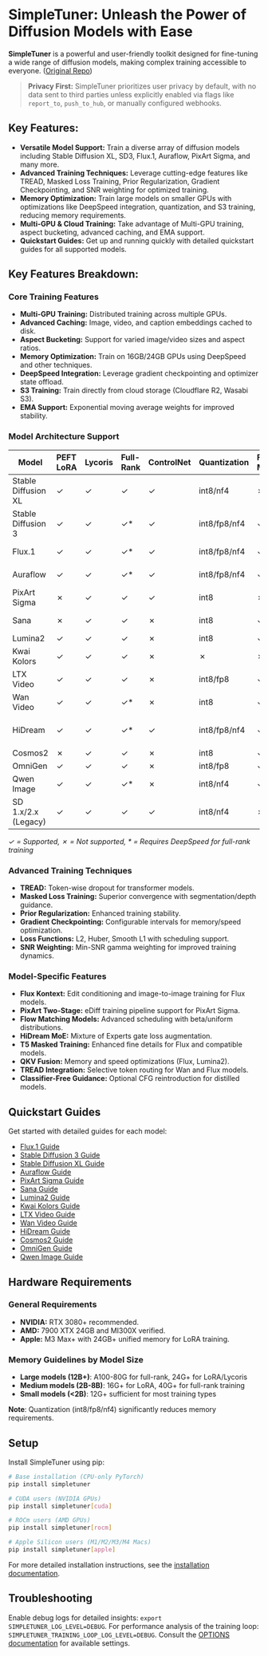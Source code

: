 # SimpleTuner: Unleash the Power of Diffusion Models with Ease

**SimpleTuner** is a powerful and user-friendly toolkit designed for fine-tuning a wide range of diffusion models, making complex training accessible to everyone. ([Original Repo](https://github.com/bghira/SimpleTuner))

> **Privacy First:** SimpleTuner prioritizes user privacy by default, with no data sent to third parties unless explicitly enabled via flags like `report_to`, `push_to_hub`, or manually configured webhooks.

## Key Features:

*   **Versatile Model Support:** Train a diverse array of diffusion models including Stable Diffusion XL, SD3, Flux.1, Auraflow, PixArt Sigma, and many more.
*   **Advanced Training Techniques:** Leverage cutting-edge features like TREAD, Masked Loss Training, Prior Regularization, Gradient Checkpointing, and SNR weighting for optimized training.
*   **Memory Optimization:** Train large models on smaller GPUs with optimizations like DeepSpeed integration, quantization, and S3 training, reducing memory requirements.
*   **Multi-GPU & Cloud Training:** Take advantage of Multi-GPU training, aspect bucketing, advanced caching, and EMA support.
*   **Quickstart Guides:** Get up and running quickly with detailed quickstart guides for all supported models.

## Key Features Breakdown:

### Core Training Features

*   **Multi-GPU Training:** Distributed training across multiple GPUs.
*   **Advanced Caching:** Image, video, and caption embeddings cached to disk.
*   **Aspect Bucketing:** Support for varied image/video sizes and aspect ratios.
*   **Memory Optimization:** Train on 16GB/24GB GPUs using DeepSpeed and other techniques.
*   **DeepSpeed Integration:** Leverage gradient checkpointing and optimizer state offload.
*   **S3 Training:** Train directly from cloud storage (Cloudflare R2, Wasabi S3).
*   **EMA Support:** Exponential moving average weights for improved stability.

### Model Architecture Support

| Model                  | PEFT LoRA | Lycoris | Full-Rank | ControlNet | Quantization | Flow Matching | Text Encoders          |
| ---------------------- | :-------- | :------ | :-------- | :---------- | :----------- | :------------ | :--------------------- |
| Stable Diffusion XL    | ✓         | ✓       | ✓         | ✓           | int8/nf4     | ✗             | CLIP-L/G               |
| Stable Diffusion 3     | ✓         | ✓       | ✓*        | ✓           | int8/fp8/nf4 | ✓             | CLIP-L/G + T5-XXL      |
| Flux.1                 | ✓         | ✓       | ✓*        | ✓           | int8/fp8/nf4 | ✓             | CLIP-L + T5-XXL        |
| Auraflow               | ✓         | ✓       | ✓*        | ✓           | int8/fp8/nf4 | ✓             | UMT5-XXL               |
| PixArt Sigma           | ✗         | ✓       | ✓         | ✓           | int8         | ✗             | T5-XXL                 |
| Sana                   | ✗         | ✓       | ✓         | ✗           | int8         | ✓             | Gemma2-2B              |
| Lumina2                | ✓         | ✓       | ✓         | ✗           | int8         | ✓             | Gemma2                 |
| Kwai Kolors            | ✓         | ✓       | ✓         | ✗           | ✗            | ✗             | ChatGLM-6B             |
| LTX Video              | ✓         | ✓       | ✓         | ✗           | int8/fp8     | ✓             | T5-XXL                 |
| Wan Video              | ✓         | ✓       | ✓*        | ✗           | int8         | ✓             | UMT5                   |
| HiDream                | ✓         | ✓       | ✓*        | ✓           | int8/fp8/nf4 | ✓             | CLIP-L + T5-XXL + Llama |
| Cosmos2                | ✗         | ✓       | ✓         | ✗           | int8         | ✓             | T5-XXL                 |
| OmniGen                | ✓         | ✓       | ✓         | ✗           | int8/fp8     | ✓             | T5-XXL                 |
| Qwen Image             | ✓         | ✓       | ✓*        | ✗           | int8/nf4     | ✓             | T5-XXL                 |
| SD 1.x/2.x (Legacy) | ✓         | ✓       | ✓         | ✓           | int8/nf4     | ✗             | CLIP-L                 |

*✓ = Supported, ✗ = Not supported, * = Requires DeepSpeed for full-rank training*

### Advanced Training Techniques

*   **TREAD:** Token-wise dropout for transformer models.
*   **Masked Loss Training:** Superior convergence with segmentation/depth guidance.
*   **Prior Regularization:** Enhanced training stability.
*   **Gradient Checkpointing:** Configurable intervals for memory/speed optimization.
*   **Loss Functions:** L2, Huber, Smooth L1 with scheduling support.
*   **SNR Weighting:** Min-SNR gamma weighting for improved training dynamics.

### Model-Specific Features

*   **Flux Kontext:** Edit conditioning and image-to-image training for Flux models.
*   **PixArt Two-Stage:** eDiff training pipeline support for PixArt Sigma.
*   **Flow Matching Models:** Advanced scheduling with beta/uniform distributions.
*   **HiDream MoE:** Mixture of Experts gate loss augmentation.
*   **T5 Masked Training:** Enhanced fine details for Flux and compatible models.
*   **QKV Fusion:** Memory and speed optimizations (Flux, Lumina2).
*   **TREAD Integration:** Selective token routing for Wan and Flux models.
*   **Classifier-Free Guidance:** Optional CFG reintroduction for distilled models.

## Quickstart Guides

Get started with detailed guides for each model:

*   [Flux.1 Guide](/documentation/quickstart/FLUX.md)
*   [Stable Diffusion 3 Guide](/documentation/quickstart/SD3.md)
*   [Stable Diffusion XL Guide](/documentation/quickstart/SDXL.md)
*   [Auraflow Guide](/documentation/quickstart/AURAFLOW.md)
*   [PixArt Sigma Guide](/documentation/quickstart/SIGMA.md)
*   [Sana Guide](/documentation/quickstart/SANA.md)
*   [Lumina2 Guide](/documentation/quickstart/LUMINA2.md)
*   [Kwai Kolors Guide](/documentation/quickstart/KOLORS.md)
*   [LTX Video Guide](/documentation/quickstart/LTXVIDEO.md)
*   [Wan Video Guide](/documentation/quickstart/WAN.md)
*   [HiDream Guide](/documentation/quickstart/HIDREAM.md)
*   [Cosmos2 Guide](/documentation/quickstart/COSMOS2IMAGE.md)
*   [OmniGen Guide](/documentation/quickstart/OMNIGEN.md)
*   [Qwen Image Guide](/documentation/quickstart/QWEN_IMAGE.md)

## Hardware Requirements

### General Requirements

*   **NVIDIA:** RTX 3080+ recommended.
*   **AMD:** 7900 XTX 24GB and MI300X verified.
*   **Apple:** M3 Max+ with 24GB+ unified memory for LoRA training.

### Memory Guidelines by Model Size

*   **Large models (12B+)**: A100-80G for full-rank, 24G+ for LoRA/Lycoris
*   **Medium models (2B-8B)**: 16G+ for LoRA, 40G+ for full-rank training
*   **Small models (<2B)**: 12G+ sufficient for most training types

**Note**: Quantization (int8/fp8/nf4) significantly reduces memory requirements.

## Setup

Install SimpleTuner using pip:

```bash
# Base installation (CPU-only PyTorch)
pip install simpletuner

# CUDA users (NVIDIA GPUs)
pip install simpletuner[cuda]

# ROCm users (AMD GPUs)
pip install simpletuner[rocm]

# Apple Silicon users (M1/M2/M3/M4 Macs)
pip install simpletuner[apple]
```

For more detailed installation instructions, see the [installation documentation](/documentation/INSTALL.md).

## Troubleshooting

Enable debug logs for detailed insights: `export SIMPLETUNER_LOG_LEVEL=DEBUG`.
For performance analysis of the training loop: `SIMPLETUNER_TRAINING_LOOP_LOG_LEVEL=DEBUG`.
Consult the [OPTIONS documentation](/documentation/OPTIONS.md) for available settings.